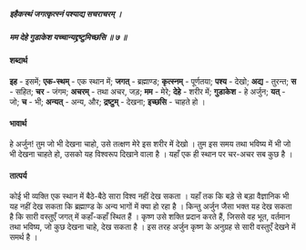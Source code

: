 ##### इहैकस्थं जगत्कृत्स्नं पश्याद्य सचराचरम् ।
##### मम देहे गुडाकेश यच्चान्यद्द्रष्टुमिच्छसि ॥ ७ ॥

#### शब्दार्थ

**इह** - इसमें; **एक-स्थम्** - एक स्थान में; **जगत्** - ब्रह्माण्ड; **कृत्स्नम्** - पूर्णतया; **पश्य** - देखो; **अद्य** - तुरन्त; **स** - सहित; **चर** - जंगम; **अचरम्** - तथा अचर, जड़; **मम** - मेरे; **देहे** - शरीर में; **गुडाकेश** - हे अर्जुन; **यत्** - जो; **च** - भी; **अन्यत्** - अन्य, और; **द्रष्टुम्** - देखना; **इच्छसि** - चाहते हो ।

#### भावार्थ

हे अर्जुन! तुम जो भी देखना चाहो, उसे तत्क्षण मेरे इस शरीर में देखो । तुम इस समय तथा भविष्य में भी जो भी देखना चाहते हो, उसको यह विश्वरूप दिखाने वाला है । यहाँ एक ही स्थान पर चर-अचर सब कुछ है ।

#### तात्पर्य

कोई भी व्यक्ति एक स्थान में बैठे-बैठे सारा विश्व नहीं देख सकता । यहाँ तक कि बड़े से बड़ा वैज्ञानिक भी यह नहीं देख सकता कि ब्रह्माण्ड के अन्य भागों में क्या हो रहा है । किन्तु अर्जुन जैसा भक्त यह देख सकता है कि सारी वस्तुएँ जगत् में कहाँ-कहाँ स्थित हैं । कृष्ण उसे शक्ति प्रदान करते हैं, जिससे वह भूत, वर्तमान तथा भविष्य, जो कुछ देखना चाहे, देख सकता है । इस तरह अर्जुन कृष्ण के अनुग्रह से सारी वस्तुएँ देखने में समर्थ है ।